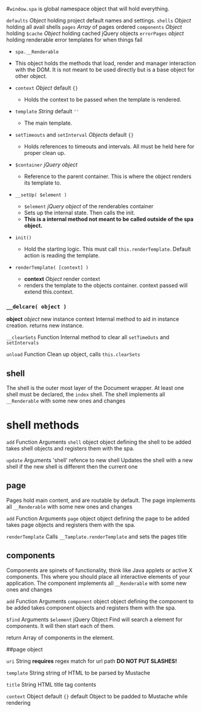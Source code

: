 
#`window.spa`
is global namespace object that will hold everything.

`defaults` *Object* holding project default names and settings.
`shells` *Object* holding all avail shells
`pages` *Array* of pages ordered
`components` *Object* holding
`$cache` *Object* holding cached jQuery objects
`errorPages` *object* holding renderable error templates for when things fail
 

* `spa.__Renderable`
 * This object holds the methods that load, render and manager interaction with the DOM. It is not meant to be used directly but is a base object for other object.
 
 * `context` *Object* default `{}`
   * Holds the context to be passed when the template is rendered.
 
 * `template` *String* default `''`
   * The main template.
 
 * `setTimeouts` and `setInterval` *Objects* default `{}`
   * Holds references to timeouts and intervals. All must be held here for proper clean up.
 
 * `$container` *jQuery object*
   * Reference to the parent container. This is where the object renders its template to.
 
 * `__setUp( $element )`
   * `$element` *jQuery object* of the renderables container
   * Sets up the internal state. Then calls the init.
   * **This is a internal method not meant to be called outside of the spa object.**
 
 * `init()`
   * Hold the starting logic. This must call `this.renderTemplate`. Default action is reading the template.
 
 * `renderTemplate( [context] )`
   * **context** *Object* render context
   * renders the template to the objects container. context passed will extend this.context.

### `__delcare( object )`
**object** *object* new instance context
Internal method to aid in instance creation.
returns new instance.

`__clearSets` Function
Internal method to clear all `setTimeOuts` and `setIntervals`

`unload` Function
Clean up object, calls `this.clearSets`


## shell
The shell is the outer most layer of the Document wrapper. At least one shell must be declared, the `index` shell. The shell implements all `__Renderable` with some new ones and changes

# shell methods
`add` Function
Arguments
	`shell` object
	object defining the shell to be added
takes shell objects and registers them with the spa.

`update`
Arguments
	'shell' refence to new shell
Updates the shell with a new shell if the new shell is different then the current one


## page
Pages hold main content, and are routable by default. The page implements all `__Renderable` with some new ones and changes

`add` Function
Arguments
	`page` object
	object defining the page to be added
takes page objects and registers them with the spa.

`renderTemplate`
Calls `__Tamplate.renderTemplate` and sets the pages title


## components
Components are spinets of functionality, think like Java applets or active X components. This where you should place all interactive elements of your application. The component implements all `__Renderable` with some new ones and changes

`add` Function
Arguments
	`component` object
	object defining the component to be added
takes component objects and registers them with the spa.


`$find`
Arguments
	`$element` jQuery Object 
Find will search a element for components. It will then start each of them.

return Array of components in the element.



##page object

`uri` String **requires**
	regex match for url path
	**DO NOT PUT SLASHES!**

`template` String
	string of HTML to be parsed by Mustache

`title` String
	HTML title tag contents

`context` Object default `{}`
	default Object to be padded to Mustache while rendering
